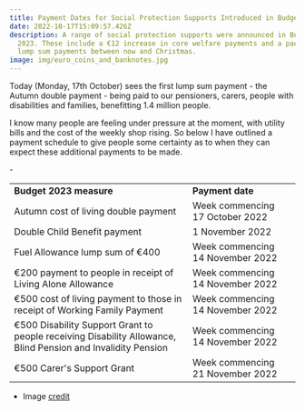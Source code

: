 ```yaml
---
title: Payment Dates for Social Protection Supports Introduced in Budget
date: 2022-10-17T15:09:57.426Z
description: A range of social protection supports were announced in Budget
  2023. These include a €12 increase in core welfare payments and a package of 8
  lump sum payments between now and Christmas.
image: img/euro_coins_and_banknotes.jpg
---
```

Today (Monday, 17th October) sees the first lump sum payment - the Autumn double payment - being paid to our pensioners, carers, people with disabilities and families, benefitting 1.4 million people. 

I know many people are feeling under pressure at the moment, with utility bills and the cost of the weekly shop rising. So below I have outlined a payment schedule to give people some certainty as to when they can expect these additional payments to be made.

\-

|                                                                                                              |                                  |     |
| ------------------------------------------------------------------------------------------------------------ | -------------------------------- | --- |
| **Budget 2023 measure**                                                                                      | **Payment date**                 |     |
| Autumn cost of living double payment                                                                         | Week commencing 17 October 2022  |     |
| Double Child Benefit payment                                                                                 | 1 November 2022                  |     |
| Fuel Allowance lump sum of €400                                                                              | Week commencing 14 November 2022 |     |
| €200 payment to people in receipt of Living Alone Allowance                                                  | Week commencing 14 November 2022 |     |
| €500 cost of living payment to those in receipt of Working Family Payment                                    | Week commencing 14 November 2022 |     |
| €500 Disability Support Grant to people receiving Disability Allowance, Blind Pension and Invalidity Pension | Week commencing 14 November 2022 |     |
| €500 Carer's Support Grant                                                                                   | Week commencing 21 November 2022 |     |

* Image [credit](https://commons.wikimedia.org/wiki/File:Euro_coins_and_banknotes.jpg)